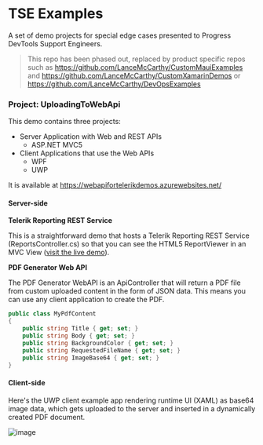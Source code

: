 # TSE Examples

A set of demo projects for special edge cases presented to Progress DevTools Support Engineers.

> This repo has been phased out, replaced by product specific repos such as https://github.com/LanceMcCarthy/CustomMauiExamples and https://github.com/LanceMcCarthy/CustomXamarinDemos or https://github.com/LanceMcCarthy/DevOpsExamples

### Project: UploadingToWebApi

This demo contains three projects:

- Server Application with Web and REST APIs
  - ASP.NET MVC5
- Client Applications that use the Web APIs
  - WPF
  - UWP

It is available at https://webapifortelerikdemos.azurewebsites.net/

#### Server-side

**Telerik Reporting REST Service**

This is a straightforward demo that hosts a Telerik Reporting REST Service (ReportsController.cs) so that you can see the HTML5 ReportViewer in an MVC View ([visit the live demo](https://webapifortelerikdemos.azurewebsites.net/Home/ReportViewerView1)).

**PDF Generator Web API**

The PDF Generator WebAPI is an ApiController that will return a PDF file from custom uploaded content in the form of JSON data. This means you can use any client application to create the PDF.

```csharp
public class MyPdfContent
{
    public string Title { get; set; }
    public string Body { get; set; }
    public string BackgroundColor { get; set; }
    public string RequestedFileName { get; set; }
    public string ImageBase64 { get; set; }
}
```

#### Client-side

Here's the UWP client example app rendering runtime UI (XAML) as base64 image data, which gets uploaded to the server and inserted in a dynamically created PDF document.

![image](https://user-images.githubusercontent.com/3520532/47941263-d3e83680-dec3-11e8-8020-148c385cb11e.png)
